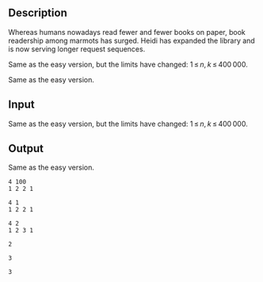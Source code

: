 ## Description

<div><p>Whereas humans nowadays read fewer and fewer books on paper, book readership among marmots has surged. Heidi has expanded the library and is now serving longer request sequences.</p></div><div class="input-specification"><p>Same as the easy version, but the limits have changed: <span class="tex-span">1 ≤ <i>n</i>, <i>k</i> ≤ 400 000</span>.</p></div><div class="output-specification"><p>Same as the easy version.</p></div>

## Input

<p>Same as the easy version, but the limits have changed: <span class="tex-span">1 ≤ <i>n</i>, <i>k</i> ≤ 400 000</span>.</p>

## Output

<p>Same as the easy version.</p>





```input1
4 100
1 2 2 1

```




```input2
4 1
1 2 2 1

```




```input3
4 2
1 2 3 1

```




```output1
2

```




```output2
3

```




```output3
3

```



